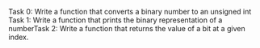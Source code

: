 Task 0: Write a function that converts a binary number to an unsigned int
Task 1: Write a function that prints the binary representation of a numberTask 2: Write a function that returns the value of a bit at a given index.
